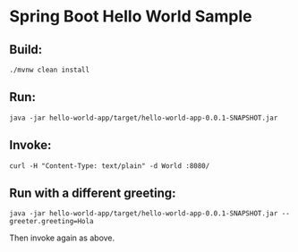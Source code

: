 # Spring Boot Hello World Sample

## Build:

```
./mvnw clean install
```

## Run:

```
java -jar hello-world-app/target/hello-world-app-0.0.1-SNAPSHOT.jar
```

## Invoke:

```
curl -H "Content-Type: text/plain" -d World :8080/
```

## Run with a different greeting:

```
java -jar hello-world-app/target/hello-world-app-0.0.1-SNAPSHOT.jar --greeter.greeting=Hola
```

Then invoke again as above.

